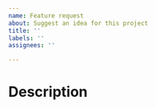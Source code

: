 ```yaml
---
name: Feature request
about: Suggest an idea for this project
title: ''
labels: ''
assignees: ''

---
```


# Description
